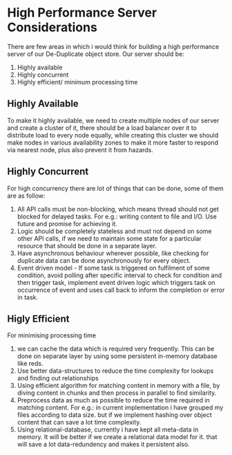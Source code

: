 # High Performance Server Considerations

There are few areas in which i would think for building a high performance server of our De-Duplicate object store. Our server should be:

1. Highly available
2. Highly concurrent
3. Highly efficient/ minimum processing time

## Highly Available
To make it highly available, we need to create multiple nodes of our server and create a cluster of it, there should be a load balancer over it to distribute load to every node equally, while creating this cluster we should make nodes in various availability zones to make it more faster to respond via nearest node, plus also prevent it from hazards.

## Highly Concurrent
For high concurrency there are lot of things that can be done, some of them are as follow:
1. All API calls must be non-blocking, which means thread should not get blocked for delayed tasks. For e.g.: writing content to file and I/O. Use future and promise for achieving it.
2. Logic should be completely stateless and must not depend on some other API calls, if we need to maintain some state for a particular resource that should be done in a separate layer.
3. Have asynchronous behaviour wherever possible, like checking for duplicate data can be done asynchronously for every object.
4. Event driven model - If some task is triggered on fulfilment of some condition, avoid polling after specific interval to check for condition and then trigger task, implement event driven logic which triggers task on occurrence of event and uses call back to inform the completion or error in task.

## Higly Efficient
For minimising processing time 
1. we can cache the data which is required very frequently. This can be done on separate layer by using some persistent in-memory database like reds.
2. Use better data-structures to reduce the time complexity for lookups and finding out relationships
3. Using efficient algorithm for matching content in memory with a file, by diving content in chunks and then process in parallel to find similarity.
4. Preprocess data as much as possible to reduce the time required in matching content. For e.g.: in current implementation i have grouped my files according to data size. but if we implement hashing over object content that can save a lot time complexity. 
5. Using relational-database, currently i have kept all meta-data in memory. It will be better if we create a relational data model for it. that will save a lot data-redundency and makes it persistent also.
